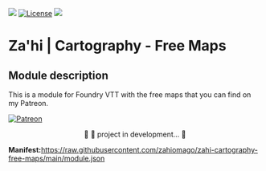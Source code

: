 <img src="https://img.shields.io/static/v1?label=Release&message=1.0.2&color=05CE78&style=flat&logo=Zahi"/>	[![License](https://img.shields.io/badge/License-CreativeCommons-blue)](https://raw.githubusercontent.com/zahiomago/zahi-cartography-free-maps/main/LICENSE)	<img src="https://img.shields.io/static/v1?label=Status&message=InDevelopment&color=7159c1&style=flat&logo=Zahi"/><br>


# Za'hi | Cartography - Free Maps

## Module description
This is a module for Foundry VTT with the free maps that you can find on my Patreon.

[![Patreon](https://img.shields.io/badge/Pledge-Patreon-red)](https://www.patreon.com/zahithemage)

<p align="center">
	🚧 🚀 project in development...  🚧
</p>

<b>Manifest:</b><font color="red">https://raw.githubusercontent.com/zahiomago/zahi-cartography-free-maps/main/module.json</font>
